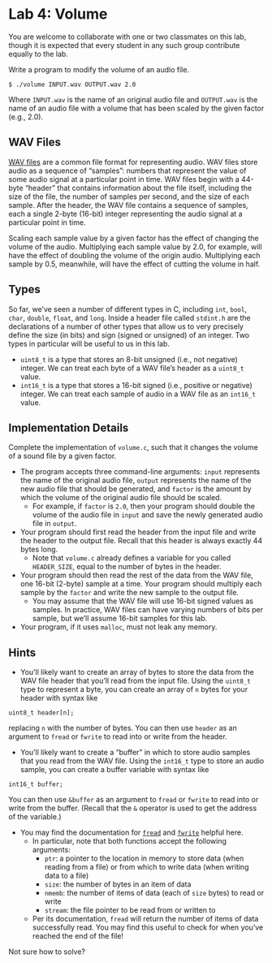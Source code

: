 # Lab 4: Volume

You are welcome to collaborate with one or two classmates on this lab, though it is expected that every student in any such group contribute equally to the lab.

Write a program to modify the volume of an audio file.
```
$ ./volume INPUT.wav OUTPUT.wav 2.0
``` 

Where `INPUT.wav` is the name of an original audio file and `OUTPUT.wav` is the name of an audio file with a volume that has been scaled by the given factor (e.g., 2.0).

## WAV Files
[WAV files](https://docs.fileformat.com/audio/wav/) are a common file format for representing audio. WAV files store audio as a sequence of “samples”: numbers that represent the value of some audio signal at a particular point in time. WAV files begin with a 44-byte “header” that contains information about the file itself, including the size of the file, the number of samples per second, and the size of each sample. After the header, the WAV file contains a sequence of samples, each a single 2-byte (16-bit) integer representing the audio signal at a particular point in time.

Scaling each sample value by a given factor has the effect of changing the volume of the audio. Multiplying each sample value by 2.0, for example, will have the effect of doubling the volume of the origin audio. Multiplying each sample by 0.5, meanwhile, will have the effect of cutting the volume in half.

## Types
So far, we’ve seen a number of different types in C, including `int`, `bool`, `char`, `double`, `float`, and `long`. Inside a header file called `stdint.h` are the declarations of a number of other types that allow us to very precisely define the size (in bits) and sign (signed or unsigned) of an integer. Two types in particular will be useful to us in this lab.

*   `uint8_t` is a type that stores an 8-bit unsigned (i.e., not negative) integer. We can treat each byte of a WAV file’s header as a `uint8_t` value.
*   `int16_t` is a type that stores a 16-bit signed (i.e., positive or negative) integer. We can treat each sample of audio in a WAV file as an `int16_t` value.


## Implementation Details

Complete the implementation of `volume.c`, such that it changes the volume of a sound file by a given factor.

*   The program accepts three command-line arguments: `input` represents the name of the original audio file, `output` represents the name of the new audio file that should be generated, and `factor` is the amount by which the volume of the original audio file should be scaled.
    *   For example, if `factor` is `2.0`, then your program should double the volume of the audio file in `input` and save the newly generated audio file in `output`.
*   Your program should first read the header from the input file and write the header to the output file. Recall that this header is always exactly 44 bytes long.
    *   Note that `volume.c` already defines a variable for you called `HEADER_SIZE`, equal to the number of bytes in the header.
*   Your program should then read the rest of the data from the WAV file, one 16-bit (2-byte) sample at a time. Your program should multiply each sample by the `factor` and write the new sample to the output file.
    *   You may assume that the WAV file will use 16-bit signed values as samples. In practice, WAV files can have varying numbers of bits per sample, but we’ll assume 16-bit samples for this lab.
*   Your program, if it uses `malloc`, must not leak any memory.

## Hints

*   You’ll likely want to create an array of bytes to store the data from the WAV file header that you’ll read from the input file. Using the `uint8_t` type to represent a byte, you can create an array of `n` bytes for your header with syntax like
```
uint8_t header[n];
```

replacing `n` with the number of bytes. You can then use `header` as an argument to `fread` or `fwrite` to read into or write from the header.

*   You’ll likely want to create a “buffer” in which to store audio samples that you read from the WAV file. Using the `int16_t` type to store an audio sample, you can create a buffer variable with syntax like
```
int16_t buffer;
```    

You can then use `&buffer` as an argument to `fread` or `fwrite` to read into or write from the buffer. (Recall that the `&` operator is used to get the address of the variable.)

*   You may find the documentation for [`fread`](https://man.cs50.io/3/fread) and [`fwrite`](https://man.cs50.io/3/fwrite) helpful here.
    *   In particular, note that both functions accept the following arguments:
        *   `ptr`: a pointer to the location in memory to store data (when reading from a file) or from which to write data (when writing data to a file)
        *   `size`: the number of bytes in an item of data
        *   `nmemb`: the number of items of data (each of `size` bytes) to read or write
        *   `stream`: the file pointer to be read from or written to
    *   Per its documentation, `fread` will return the number of items of data successfully read. You may find this useful to check for when you’ve reached the end of the file!

Not sure how to solve?
